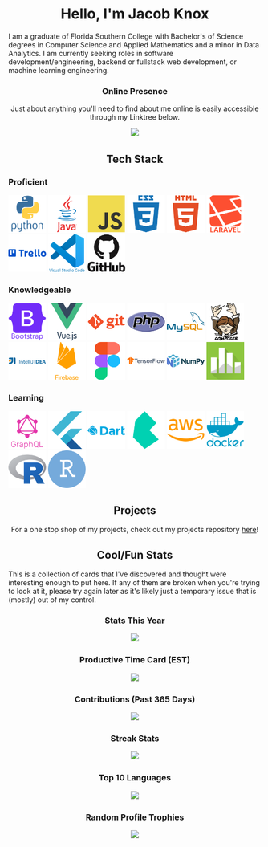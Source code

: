 <h1 align="center">Hello, I'm Jacob Knox</h1>

I am a graduate of Florida Southern College with Bachelor's of Science degrees in Computer Science and Applied Mathematics and a minor in Data Analytics. I am currently seeking roles in software development/engineering, backend or fullstack web development, or machine learning engineering.

<h3 align="center">Online Presence</h3>
<p align="center">Just about anything you'll need to find about me online is easily accessible through my Linktree below.</p>
<p align="center"><a href="https://linktr.ee/jacobknox" align="center" ><img src="https://img.shields.io/badge/linktree-1de9b6?style=for-the-badge&logo=linktree&logoColor=white" /></a></p>

<h2 align="center">Tech Stack</h2>
<h3>Proficient</h3>
<a href="https://www.python.org"><img src="https://raw.githubusercontent.com/devicons/devicon/master/icons/python/python-original-wordmark.svg" alt="python" width="75" height="75"/></a>
<a href="https://www.java.com/en/"><img src="https://raw.githubusercontent.com/devicons/devicon/master/icons/java/java-original-wordmark.svg" alt="java" width="75" height="75"/></a>
<a href="https://www.javascript.com/"><img src="https://raw.githubusercontent.com/devicons/devicon/master/icons/javascript/javascript-original.svg" alt="javascript"  width="75" height="75"/></a>
<a href="https://www.w3schools.com/css/"> <img src="https://raw.githubusercontent.com/devicons/devicon/master/icons/css3/css3-plain-wordmark.svg" alt="css3" width="75" height="75"/></a>
<a href="https://www.w3.org/html/"><img src="https://raw.githubusercontent.com/devicons/devicon/master/icons/html5/html5-plain-wordmark.svg" alt="html5" width="75" height="75"/></a>
<a href="https://laravel.com/"><img src="https://raw.githubusercontent.com/devicons/devicon/master/icons/laravel/laravel-plain-wordmark.svg" alt="laravel" width="75" height="75"/></a>
<a href="https://trello.com/"><img src="https://raw.githubusercontent.com/devicons/devicon/master/icons/trello/trello-plain-wordmark.svg" alt="trello" width="75" height="75"/></a>
<a href="https://code.visualstudio.com/"><img src="https://raw.githubusercontent.com/devicons/devicon/master/icons/vscode/vscode-original-wordmark.svg" alt="visual studio code" width="75" height="75"/></a>
<a href="https://github.com/"><img src="https://raw.githubusercontent.com/devicons/devicon/master/icons/github/github-original-wordmark.svg" alt="github" width="75" height="75"/></a>

<h3>Knowledgeable</h3>
<a href="https://getbootstrap.com"><img src="https://raw.githubusercontent.com/devicons/devicon/master/icons/bootstrap/bootstrap-plain-wordmark.svg" alt="bootstrap" width="75" height="75"/></a>
<a href="https://vuejs.org/"><img src="https://raw.githubusercontent.com/devicons/devicon/master/icons/vuejs/vuejs-original-wordmark.svg" alt="vue.js" width="75" height="75"/></a>
<a href="https://git-scm.com/"><img src="https://raw.githubusercontent.com/devicons/devicon/master/icons/git/git-plain-wordmark.svg" alt="git" width="75" height="75"/></a>
<a href="https://www.php.net/"><img src="https://raw.githubusercontent.com/devicons/devicon/master/icons/php/php-original.svg" alt="php" width="75" height="75"/></a>
<a href="https://www.mysql.com/"><img src="https://raw.githubusercontent.com/devicons/devicon/master/icons/mysql/mysql-original-wordmark.svg" alt="mysql" width="75" height="75"/></a>
<a href="https://getcomposer.org/"><img src="https://raw.githubusercontent.com/devicons/devicon/master/icons/composer/composer-original.svg" alt="composer" width="75" height="75"/></a>
<a href="https://www.jetbrains.com/idea/"><img src="https://raw.githubusercontent.com/devicons/devicon/master/icons/intellij/intellij-original-wordmark.svg" alt="intellij" width="75" height="75"/></a>
<a href="https://firebase.google.com/"><img src="https://raw.githubusercontent.com/devicons/devicon/master/icons/firebase/firebase-plain-wordmark.svg" alt="firebase" width="75" height="75"/></a>
<a href="https://www.figma.com/"><img src="https://raw.githubusercontent.com/devicons/devicon/master/icons/figma/figma-original.svg" alt="figma" width="75" height="75"/></a>
<a href="https://www.tensorflow.org/"><img src="https://raw.githubusercontent.com/devicons/devicon/master/icons/tensorflow/tensorflow-original-wordmark.svg" alt="tensorflow" width="75" height="75"/></a>
<a href="https://numpy.org/"><img src="https://raw.githubusercontent.com/devicons/devicon/master/icons/numpy/numpy-original-wordmark.svg" alt="numpy" width="75" height="75"/></a>
<a href="https://www.minitab.com/en-us/"><img src="https://raw.githubusercontent.com/devicons/devicon/master/icons/minitab/minitab-original.svg" alt="minitab" width="75" height="75"/></a>

<h3>Learning</h3>
<a href="https://graphql.org"><img src="https://raw.githubusercontent.com/devicons/devicon/master/icons/graphql/graphql-plain-wordmark.svg" alt="graphql" width="75" height="75"/></a>
<a href="https://flutter.dev/"><img src="https://raw.githubusercontent.com/devicons/devicon/master/icons/flutter/flutter-original.svg" alt="flutter" width="75" height="75"/></a>
<a href="https://dart.dev/"><img src="https://raw.githubusercontent.com/devicons/devicon/master/icons/dart/dart-plain-wordmark.svg" alt="dart" width="75" height="75"/></a>
<a href="https://bulma.io/"><img src="https://raw.githubusercontent.com/devicons/devicon/master/icons/bulma/bulma-plain.svg" alt="bulma" width="75" height="75"/></a>
<a href="https://aws.amazon.com/"><img src="https://raw.githubusercontent.com/devicons/devicon/master/icons/amazonwebservices/amazonwebservices-plain-wordmark.svg" alt="amazon web services" width="75" height="75"/></a>
<a href="https://www.docker.com/"><img src="https://raw.githubusercontent.com/devicons/devicon/master/icons/docker/docker-plain-wordmark.svg" alt="docker" width="75" height="75"/></a>
<a href="https://www.r-project.org/"><img src="https://raw.githubusercontent.com/devicons/devicon/master/icons/r/r-original.svg" alt="r" width="75" height="75"/></a>
<a href="https://www.rstudio.com/categories/rstudio-ide/"><img src="https://raw.githubusercontent.com/devicons/devicon/master/icons/rstudio/rstudio-original.svg" alt="rstudio" width="75" height="75"/></a>

<h2 align="center">Projects</h2>
<p align="center">For a one stop shop of my projects, check out my projects repository <a href="https://github.com/JacobKnox/Jacob-Knox-Projects#readme">here</a>!</p>

<h2 align="center">Cool/Fun Stats</h2>
This is a collection of cards that I've discovered and thought were interesting enough to put here. If any of them are broken when you're trying to look at it, please try again later as it's likely just a temporary issue that is (mostly) out of my control.
<h3 align="center">Stats This Year</h3>
<p align="center"><img src="http://github-profile-summary-cards.vercel.app/api/cards/stats?username=JacobKnox&theme=nord_dark" /></p>
<h3 align="center">Productive Time Card (EST)</h3>
<p align="center"><img src="http://github-profile-summary-cards.vercel.app/api/cards/productive-time?username=JacobKnox&theme=nord_dark&utcOffset=-5" /></p>
<h3 align="center">Contributions (Past 365 Days)</h3>
<p align="center"><img src="http://github-profile-summary-cards.vercel.app/api/cards/profile-details?username=JacobKnox&theme=nord_dark"></p>
<h3 align="center">Streak Stats</h3>
<p align="center"><img src="https://github-readme-streak-stats.herokuapp.com/?user=JacobKnox&date_format=M%20j%5B%2C%20Y%5D&background=2D3742&stroke=2D3742&ring=6bbbca&fire=6bbbca&currStreakNum=fff&sideNums=6bbbca&currStreakLabel=6bbbca&sideLabels=fff&dates=fff" /></p>
<h3 align="center">Top 10 Languages</h3>
<p align="center"><img src="https://github-readme-stats.vercel.app/api/top-langs/?username=JacobKnox&langs_count=10&theme=radical" /></p>
<h3 align="center">Random Profile Trophies</h3>
<p align="center"><img src="https://github-profile-trophy.vercel.app/?username=JacobKnox" /></p>
